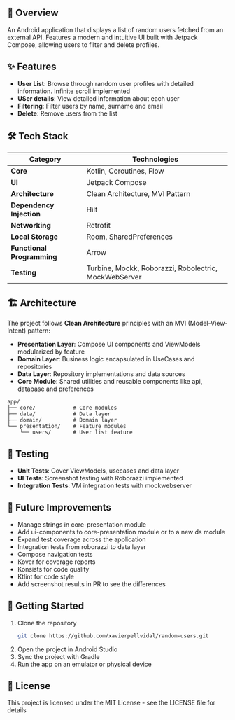 
## 📱 Overview

An Android application that displays a list of random users fetched from an external API. Features a modern and intuitive UI built with Jetpack Compose, allowing users to filter and delete profiles.


## ✨ Features

- **User List**: Browse through random user profiles with detailed information. Infinite scroll implemented
- **USer details**: View detailed information about each user
- **Filtering**: Filter users by name, surname and email
- **Delete**: Remove users from the list


## 🛠️ Tech Stack

| Category | Technologies                                          |
|----------|-------------------------------------------------------|
| **Core** | Kotlin, Coroutines, Flow                              |
| **UI** | Jetpack Compose                                       |
| **Architecture** | Clean Architecture, MVI Pattern                       |
| **Dependency Injection** | Hilt                                                  |
| **Networking** | Retrofit                                              |
| **Local Storage** | Room, SharedPreferences                               |
| **Functional Programming** | Arrow                                                 |
| **Testing** | Turbine, Mockk, Roborazzi, Robolectric, MockWebServer |


## 🏗️ Architecture

The project follows **Clean Architecture** principles with an MVI (Model-View-Intent) pattern:

- **Presentation Layer**: Compose UI components and ViewModels modularized by feature
- **Domain Layer**: Business logic encapsulated in UseCases and repositories
- **Data Layer**: Repository implementations and data sources
- **Core Module**: Shared utilities and reusable components like api, database and preferences

```
app/
├── core/            # Core modules
├── data/            # Data layer
├── domain/          # Domain layer
└── presentation/    # Feature modules
    └── users/       # User list feature
```


## 🧪 Testing

- **Unit Tests**: Cover ViewModels, usecases and data layer
- **UI Tests**: Screenshot testing with Roborazzi implemented
- **Integration Tests**: VM integration tests with mockwebserver


## 🚀 Future Improvements

- Manage strings in core-presentation module
- Add ui-components to core-presentation module or to a new ds module
- Expand test coverage across the application
- Integration tests from roborazzi to data layer
- Compose navigation tests
- Kover for coverage reports
- Konsists for code quality
- Ktlint for code style
- Add screenshot results in PR to see the differences


## 🔧 Getting Started

1. Clone the repository
   ```bash
   git clone https://github.com/xavierpellvidal/random-users.git
   ```
2. Open the project in Android Studio
3. Sync the project with Gradle
4. Run the app on an emulator or physical device


## 📝 License

This project is licensed under the MIT License - see the LICENSE file for details

